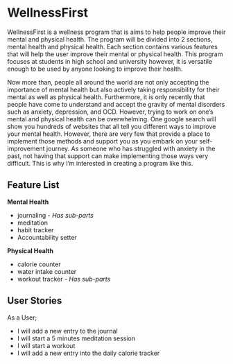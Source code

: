 # WellnessFirst
WellnessFirst is a wellness program that is aims to help people improve 
their mental and physical health. The program will be divided into 2 sections,
mental health and physical health. Each section contains various features that
will help the user improve their mental or physical health. This program focuses
at students in high school and university however, it is versatile enough to be 
used by anyone looking to improve their health.

Now more than, people all around the world are not
only accepting the importance of mental health but 
also actively taking responsibility for their mental 
as well as physical health. Furthermore, it is only 
recently that people have come to understand and accept 
the gravity of mental disorders such as anxiety, depression, 
and OCD. However, trying to work on one’s mental and physical
health can be overwhelming. One google search will show you 
hundreds of websites that all tell you different ways to 
improve your mental health. However, there are very few that 
provide a place to implement those methods and support you as
you embark on your self-improvement journey. As someone who 
has struggled with anxiety in the past, not having that support 
can make implementing those ways very difficult. This is why I’m
interested in creating a program like this.

## Feature List

__Mental Health__
- journaling - _Has sub-parts_
- meditation
- habit tracker
- Accountability setter

__Physical Health__
- calorie counter
- water intake counter
- workout tracker - _Has sub-parts_


## User Stories

As a User;
- I will add a new entry to the journal
- I will start a 5 minutes meditation session
- I will start a workout
- I will add a new entry into the daily calorie tracker




